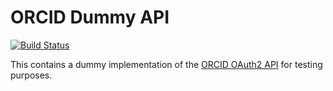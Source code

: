 ORCID Dummy API
===================

[![Build Status](http://ci--alfred.elifesciences.org/buildStatus/icon?job=test-orcid-dummy)](http://ci--alfred.elifesciences.org/job/test-orcid-dummy)

This contains a dummy implementation of the [ORCID OAuth2 API](https://orcid.org/organizations/integrators/API) for testing purposes.
